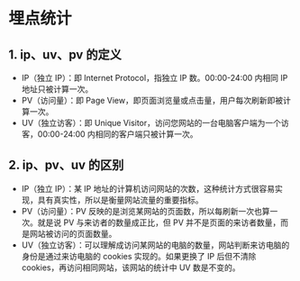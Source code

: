 # 埋点统计

## 1. ip、uv、pv 的定义
* IP（独立 IP）：即 Internet Protocol，指独立 IP 数。00:00-24:00 内相同 IP 地址只被计算一次。
* PV（访问量）：即 Page View，即页面浏览量或点击量，用户每次刷新即被计算一次。
* UV（独立访客）：即 Unique Visitor，访问您网站的一台电脑客户端为一个访客，00:00-24:00 内相同的客户端只被计算一次。

## 2. ip、pv、uv 的区别
* IP（独立 IP）：某 IP 地址的计算机访问网站的次数，这种统计方式很容易实现，具有真实性，所以是衡量网站流量的重要指标。
* PV（访问量）：PV 反映的是浏览某网站的页面数，所以每刷新一次也算一次。就是说 PV 与来访者的数量成正比，但 PV 并不是页面的来访者数量，而是网站被访问的页面数量。
* UV（独立访客）：可以理解成访问某网站的电脑的数量，网站判断来访电脑的身份是通过来访电脑的 cookies 实现的。如果更换了 IP 后但不清除 cookies，再访问相同网站，该网站的统计中 UV 数是不变的。
